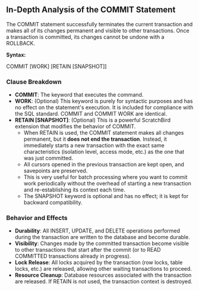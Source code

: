 ## **In-Depth Analysis of the COMMIT Statement**

The COMMIT statement successfully terminates the current transaction and makes all of its changes permanent and visible to other transactions. Once a transaction is committed, its changes cannot be undone with a ROLLBACK.

**Syntax:**

COMMIT \[WORK\] \[RETAIN \[SNAPSHOT\]\]

### **Clause Breakdown**

* **COMMIT**: The keyword that executes the command.  
* **WORK**: (Optional) This keyword is purely for syntactic purposes and has no effect on the statement's execution. It is included for compliance with the SQL standard. COMMIT and COMMIT WORK are identical.  
* **RETAIN \[SNAPSHOT\]**: (Optional) This is a powerful ScratchBird extension that modifies the behavior of COMMIT.  
  * When RETAIN is used, the COMMIT statement makes all changes permanent, but it **does not end the transaction**. Instead, it immediately starts a new transaction with the exact same characteristics (isolation level, access mode, etc.) as the one that was just committed.  
  * All cursors opened in the previous transaction are kept open, and savepoints are preserved.  
  * This is very useful for batch processing where you want to commit work periodically without the overhead of starting a new transaction and re-establishing its context each time.  
  * The SNAPSHOT keyword is optional and has no effect; it is kept for backward compatibility.

### **Behavior and Effects**

* **Durability**: All INSERT, UPDATE, and DELETE operations performed during the transaction are written to the database and become durable.  
* **Visibility**: Changes made by the committed transaction become visible to other transactions that start after the commit (or to READ COMMITTED transactions already in progress).  
* **Lock Release**: All locks acquired by the transaction (row locks, table locks, etc.) are released, allowing other waiting transactions to proceed.  
* **Resource Cleanup**: Database resources associated with the transaction are released. If RETAIN is not used, the transaction context is destroyed.
